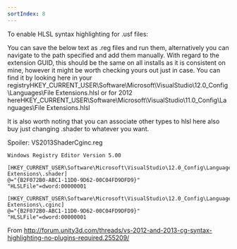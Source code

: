 ```yaml
---
sortIndex: 8
---
```


To enable HLSL syntax highlighting for .usf files:

You can save the below text as .reg files and run them, alternatively you can navigate to the path specified and add them manually. With regard to the extension GUID, this should be the same on all installs as it is consistent on mine, however it might be worth checking yours out just in case. You can find it by looking here in your registryHKEY_CURRENT_USER\Software\Microsoft\VisualStudio\12.0_Config\Languages\File Extensions\.hlsl or for 2012 hereHKEY_CURRENT_USER\Software\Microsoft\VisualStudio\11.0_Config\Languages\File Extensions\.hlsl

It is also worth noting that you can associate other types to hlsl here also buy just changing .shader to whatever you want.

Spoiler: VS2013ShaderCginc.reg

```reg
Windows Registry Editor Version 5.00

[HKEY_CURRENT_USER\Software\Microsoft\VisualStudio\12.0_Config\Languages\File Extensions\.shader]
@="{B2F072B0-ABC1-11D0-9D62-00C04FD9DFD9}"
"HLSLFile"=dword:00000001

[HKEY_CURRENT_USER\Software\Microsoft\VisualStudio\12.0_Config\Languages\File Extensions\.cginc]
@="{B2F072B0-ABC1-11D0-9D62-00C04FD9DFD9}"
"HLSLFile"=dword:00000001
```

From <http://forum.unity3d.com/threads/vs-2012-and-2013-cg-syntax-highlighting-no-plugins-required.255209/>
